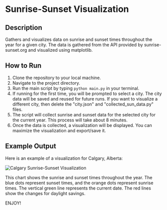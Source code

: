 # Sunrise-Sunset Visualization

## Description

Gathers and visualizes data on sunrise and sunset times throughout the year for a given city. The data is gathered from the API provided by sunrise-sunset.org and visualized using matplotlib.

## How to Run

1. Clone the repository to your local machine.
2. Navigate to the project directory.
3. Run the main script by typing `python main.py` in your terminal.
4. If running for the first time, you will be prompted to select a city. The city data will be saved and reused for future runs. If you want to visualize a different city, then delete the "city.json" and "collected_sun_data.py" files.
5. The script will collect sunrise and sunset data for the selected city for the current year. This process will take about 8 minutes.
6. Once the data is collected, a visualization will be displayed. You can maximize the visualization and export/save it.

## Example Output

Here is an example of a visualization for Calgary, Alberta:

![Calgary Sunrise-Sunset Visualization](utilities/Calgary-AB-23023.png)

This chart shows the sunrise and sunset times throughout the year. The blue dots represent sunset times, and the orange dots represent sunrise times. The vertical green line represents the current date. The red lines show the changes for daylight savings.

ENJOY!